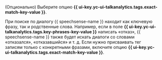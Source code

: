 (Опционально) Выберите опцию **{{ ui-key.yc-ui-talkanalytics.tags.exact-match-key-value }}**.

При поиске по диалогу {{ speechsense-name }} находит как ключевую фразу, так и родственные слова. Например, если в поле **{{ ui-key.yc-ui-talkanalytics.tags.key-phrases-key-value }}** написать «отказ», {{ speechsense-name }} также будет искать диалоги со словами «отказался», «отказавшийся» и т. д. Если нужно присваивать тег записям только с конкретными фразами, включите опцию **{{ ui-key.yc-ui-talkanalytics.tags.exact-match-key-value }}**.
